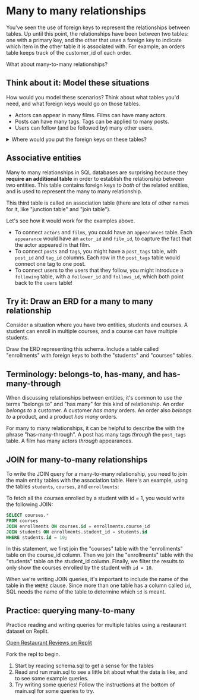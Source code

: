 # Many to many relationships

You've seen the use of foreign keys to represent the relationships between tables. Up until this point, the relationships have been between two tables: one with a primary key, and the other that uses a foreign key to indicate which item in the other table it is associated with. For example, an orders table keeps track of the customer_id of each order.

What about many-to-many relationships? 

## Think about it: Model these situations

How would you model these scenarios? Think about what tables you'd need, and what foreign keys would go on those tables.

- Actors can appear in many films. Films can have many actors.
- Posts can have many tags. Tags can be applied to many posts.
- Users can follow (and be followed by) many other users.

<details><summary>Where would you put the foreign keys on these tables?</summary>

If you only have two tables, there's no good answer. 

Take the `posts` and `tags` example. 

- If the foreign key goes on the posts table (`posts.tag_id`), then each post can only have one tag. 
- If the foreign key goes on the tags table (`tags.post_id`), then each tag can only apply to one post. 

There are some bad answers possible here, like adding more than one column (`posts.tag1_id`, `posts.tag2_id`), or storing more than one id in a column (`posts.tag_ids` with a comma-separated list of ids). However, these violate the principles of normalization.

Instead, we'll need to introduce a _third table_ in between `posts` and `tags` to represent the association between them.

</details>

## Associative entities

Many to many relationships in SQL databases are surprising because they **require an additional table** in order to establish the relationship between two entities. This table contains foreign keys to _both_ of the related entities, and is used to represent the many to many relationship.

This third table is called an association table (there are lots of other names for it, like "junction table" and "join table").

Let's see how it would work for the examples above.

- To connect `actors` and `films`, you could have an `appearances` table. Each `appearance` would have an `actor_id` and `film_id`, to capture the fact that the actor appeared in that film.
- To connect `posts` and `tags`, you might have a `post_tags` table, with `post_id` and `tag_id` columns. Each row in the `post_tags` table would connect one tag to one post. 
- To connect users to the users that they follow, you might introduce a `following` table, with a `follower_id` and `follows_id`, which both point back to the `users` table!

## Try it: Draw an ERD for a many to many relationship

Consider a situation where you have two entities, students and courses. A student can enroll in multiple courses, and a course can have multiple students.

Draw the ERD representing this schema. Include a table called "enrollments" with foreign keys to both the "students" and "courses" tables.

## Terminology: belongs-to, has-many, and has-many-through

When discussing relationships between entities, it's common to use the terms "belongs to" and "has many" for this kind of relationship. An order _belongs to_ a customer. A customer _has many_ orders. An order also _belongs to_ a product, and a product _has many_ orders.

For many to many relationships, it can be helpful to describe the with the phrase "has-many-through". A post has many tags _through_ the `post_tags` table. A film has many actors _through_ appearances.

## JOIN for many-to-many relationships

To write the JOIN query for a many-to-many relationship, you need to join the main entity tables with the association table. Here's an example, using the tables `students`, `courses`, and `enrollments`:

To fetch all the courses enrolled by a student with id = 1, you would write the following JOIN:

```sql
SELECT courses.* 
FROM courses 
JOIN enrollments ON courses.id = enrollments.course_id 
JOIN students ON enrollments.student_id = students.id 
WHERE students.id = 10;
```

In this statement, we first join the "courses" table with the "enrollments" table on the course_id column. Then we join the "enrollments" table with the "students" table on the student_id column. Finally, we filter the results to only show the courses enrolled by the student with `id = 10`.

When we're writing JOIN queries, it's important to include the name of the table in the `WHERE` clause. Since more than one table has a column called `id`, SQL needs the name of the table to determine which `id` is meant.

## Practice: querying many-to-many

Practice reading and writing queries for multiple tables using a restaurant dataset on Replit.

[Open Restaurant Reviews on Replit](https://replit.com/@kibocurriculum/Restaurant-Reviews)

Fork the repl to begin.

1. Start by reading schema.sql to get a sense for the tables
2. Read and run main.sql to see a little bit about what the data is like, and to see some example queries.
3. Try writing some queries! Follow the instructions at the bottom of main.sql for some queries to try.

